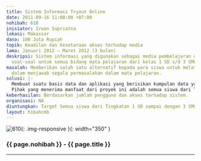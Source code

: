 ```yaml
---
title: Sistem Informasi Tryout Online
date: 2011-09-16 11:08:00 +07:00
nohibah: 610
inisiator: Irwan Supriatna
lokasi: Makassar
dana: 100 Juta Rupiah
topik: Keadilan dan kesetaraan akses terhadap media
lama: Januari 2012 – Maret 2012 (3 bulan)
deskripsi: Sistem informasi yang digunakan sebagai media pembelajaran dalam menjawab
  soal-soal untuk semua bidang mata pelajaran dari kelas 1 SD s/d 3 SMU.
masalah: Memberikan salah satu alternatif kepada para siswa untuk melatih para siswa
  dalam menjawab segala permasalahan dalam mata pelajaran.
solusi: |-
  Membuat suatu basis data dan aplikasi yang berisikan kumpulan data yang akan bertambah setiap saat dan dapat diakses selama 24 jam.
  Pihak yang menerima manfaat dari proyek ini adalah semua siswa dari Tingkatan 1 SD sampai dengan 3 SMU seluruh Indonesia.
keberhasilan: Berdasarkan jumlah pengguna dan akses terhadap sistem.
organisasi: NA
diuntungkan: Target Semua siswa dari Tingkatan 1 SD sampai dengan 3 SMU seluruh Indonesia
layout: hibahcmb
---
```


![610](/static/img/hibahcmb/610.png){: .img-responsive }{: width="350" }

### {{ page.nohibah }} - {{ page.title }}

---
